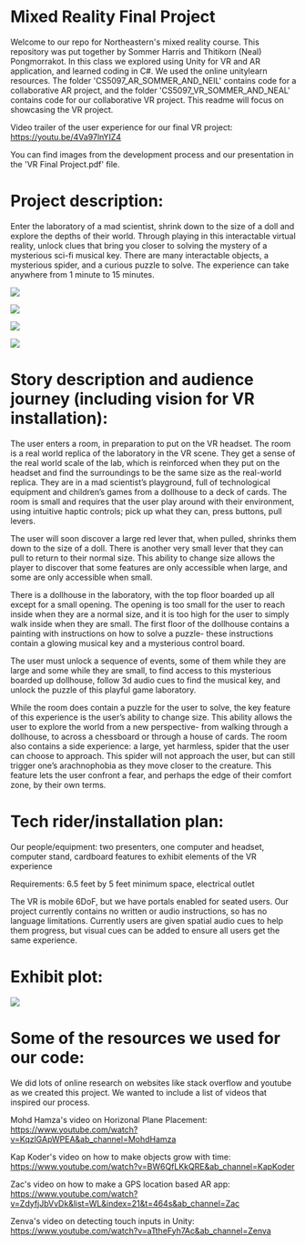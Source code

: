 # Mixed Reality Final Project
Welcome to our repo for Northeastern's mixed reality course. This repository was put together by Sommer Harris and Thitikorn (Neal) Pongmorrakot. In this class we explored using Unity for VR and AR application, and learned coding in C#. We used the online unitylearn resources.
The folder 'CS5097_AR_SOMMER_AND_NEIL' contains code for a collaborative AR project, and the folder 'CS5097_VR_SOMMER_AND_NEAL' contains code for our collaborative VR project. This readme will focus on showcasing the VR project.

Video trailer of the user experience for our final VR project: https://youtu.be/4Va97lnYIZ4

You can find images from the development process and our presentation in the 'VR Final Project.pdf' file.

# Project description:

Enter the laboratory of a mad scientist, shrink down to the size of a doll and explore the depths of their world. Through playing in this interactable virtual reality, unlock clues that bring you closer to solving the mystery of a mysterious sci-fi musical key. There are many interactable objects, a mysterious spider, and a curious puzzle to solve. The experience can take anywhere from 1 minute to 15 minutes.

![](Sci-Fi_Virtual_Reality_Lab-Poster.png)

![](Image_1_and_2.PNG)

![](Images_3_4_and_5.PNG)

![](Image_6_and_7.PNG)

# Story description and audience journey (including vision for VR installation):

The user enters a room, in preparation to put on the VR headset. The room is a real world replica of the laboratory in the VR scene. They get a sense of the real world scale of the lab, which is reinforced when they put on the headset and find the surroundings to be the same size as the real-world replica. They are in a mad scientist’s playground, full of technological equipment and children’s games from a dollhouse to a deck of cards. The room is small and requires that the user play around with their environment, using intuitive haptic controls; pick up what they can, press buttons, pull levers.

The user will soon discover a large red lever that, when pulled, shrinks them down to the size of a doll. There is another very small lever that they can pull to return to their normal size. This ability to change size allows the player to discover that some features are only accessible when large, and some are only accessible when small. 

There is a dollhouse in the laboratory, with the top floor boarded up all except for a small opening. The opening is too small for the user to reach inside when they are a normal size, and it is too high for the user to simply walk inside when they are small. The first floor of the dollhouse contains a painting with instructions on how to solve a puzzle- these instructions contain a glowing musical key and a mysterious control board.

The user must unlock a sequence of events, some of them while they are large and some while they are small, to find access to this mysterious boarded up dollhouse, follow 3d audio cues to find the musical key, and unlock the puzzle of this playful game laboratory.

While the room does contain a puzzle for the user to solve, the key feature of this experience is the user’s ability to change size. This ability allows the user to explore the world from a new perspective- from walking through a dollhouse, to across a chessboard or through a house of cards. The room also contains a side experience: a large, yet harmless, spider that the user can choose to approach. This spider will not approach the user, but can still trigger one’s arachnophobia as they move closer to the creature. This feature lets the user confront a fear, and perhaps the edge of their comfort zone, by their own terms.

# Tech rider/installation plan:

Our people/equipment: two presenters, one computer and headset, computer stand, cardboard features to exhibit elements of the VR experience

Requirements: 6.5 feet by 5 feet minimum space, electrical outlet

The VR is mobile 6DoF, but we have portals enabled for seated users. Our project currently contains no written or audio instructions, so has no language limitations. Currently users are given spatial audio cues to help them progress, but visual cues can be added to ensure all users get the same experience.

# Exhibit plot:

![](Exhibit_plot.PNG)

# Some of the resources we used for our code:

We did lots of online research on websites like stack overflow and youtube as we created this project. We wanted to include a list of videos that inspired our process.

Mohd Hamza's video on Horizonal Plane Placement: https://www.youtube.com/watch?v=KqzlGApWPEA&ab_channel=MohdHamza

Kap Koder's video on how to make objects grow with time: https://www.youtube.com/watch?v=BW6QfLKkQRE&ab_channel=KapKoder

Zac's video on how to make a GPS location based AR app: https://www.youtube.com/watch?v=ZdyfjJbVvDk&list=WL&index=21&t=464s&ab_channel=Zac

Zenva's video on detecting touch inputs in Unity: https://www.youtube.com/watch?v=aTtheFyh7Ac&ab_channel=Zenva

